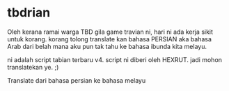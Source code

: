 tbdrian
=======
Oleh kerana ramai warga TBD gila game travian ni, hari ni ada kerja sikit untuk korang.
korang tolong translate kan bahasa PERSIAN aka bahasa Arab dari belah mana aku pun tak tahu ke bahasa ibunda kita melayu.

ni adalah script tabian terbaru v4. script ni diberi oleh HEXRUT.
jadi mohon translatekan ye. ;)

Translate dari bahasa persian ke bahasa melayu
